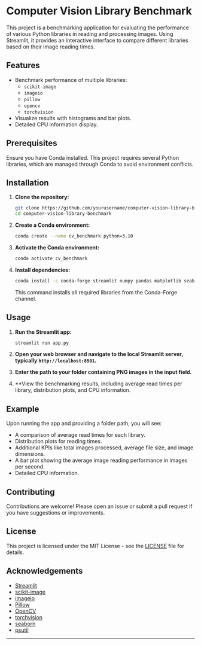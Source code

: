 
# Computer Vision Library Benchmark

This project is a benchmarking application for evaluating the performance of various Python libraries in reading and processing images. Using Streamlit, it provides an interactive interface to compare different libraries based on their image reading times.

## Features

- Benchmark performance of multiple libraries:
  - `scikit-image`
  - `imageio`
  - `pillow`
  - `opencv`
  - `torchvision`
- Visualize results with histograms and bar plots.
- Detailed CPU information display.

## Prerequisites

Ensure you have Conda installed. This project requires several Python libraries, which are managed through Conda to avoid environment conflicts.

## Installation

1. **Clone the repository:**

   ```bash
   git clone https://github.com/yourusername/computer-vision-library-benchmark.git
   cd computer-vision-library-benchmark
   ```

2. **Create a Conda environment:**

   ```bash
   conda create --name cv_benchmark python=3.10
   ```

3. **Activate the Conda environment:**

   ```bash
   conda activate cv_benchmark
   ```

4. **Install dependencies:**

   ```bash
   conda install -c conda-forge streamlit numpy pandas matplotlib seaborn scikit-image imageio pillow opencv-python-headless torchvision psutil
   ```

   This command installs all required libraries from the Conda-Forge channel.

## Usage

1. **Run the Streamlit app:**

   ```bash
   streamlit run app.py
   ```

2. **Open your web browser and navigate to the local Streamlit server, typically `http://localhost:8501`.**

3. **Enter the path to your folder containing PNG images in the input field.**

4. **View the benchmarking results, including average read times per library, distribution plots, and CPU information.

## Example

Upon running the app and providing a folder path, you will see:

- A comparison of average read times for each library.
- Distribution plots for reading times.
- Additional KPIs like total images processed, average file size, and image dimensions.
- A bar plot showing the average image reading performance in images per second.
- Detailed CPU information.

## Contributing

Contributions are welcome! Please open an issue or submit a pull request if you have suggestions or improvements.

## License

This project is licensed under the MIT License - see the [LICENSE](LICENSE) file for details.

## Acknowledgements

- [Streamlit](https://streamlit.io/)
- [scikit-image](https://scikit-image.org/)
- [imageio](https://imageio.github.io/)
- [Pillow](https://pillow.readthedocs.io/en/stable/)
- [OpenCV](https://opencv.org/)
- [torchvision](https://pytorch.org/vision/)
- [seaborn](https://seaborn.pydata.org/)
- [psutil](https://psutil.readthedocs.io/)

---
